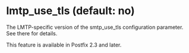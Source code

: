 # lmtp_use_tls (default: no)
 The LMTP-specific version of the smtp\_use\_tls configuration
parameter. See there for details. 


 This feature is available in Postfix 2.3 and later. 


